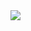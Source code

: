 <a href="https://discord.com/users/848949877655470080"  align="center">
    <img src="https://lanyard.cnrad.dev/api/848949877655470080">
</a>
